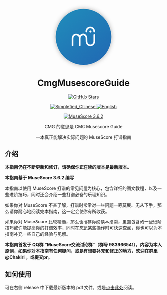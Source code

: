<p align="center">
    <a title="icon" target="_blank" href="https://nijinechakiri.github.io/CmgMusescoreGuide/">
        <img alt="icon" src="./img/musescore.png" style="border-radius: 50%; width: 180px; height: 180px; box-shadow: 0 0px 15px rgba(0, 0, 0, 0.3);">
    </a>
</p>




<h1 align="center">CmgMusescoreGuide</h1>

<p align="center">
    <a title="GitHub Stars" target="_blank" href="https://github.com/NijineChakiri/CmgMusescoreGuide/stargazers">
        <img alt="GitHub Stars" src="https://img.shields.io/github/stars/NijineChakiri/CmgMusescoreGuide?style=social&logo=github">
    </a> 
</p>
<p align="center">
    <a title="Simplefied_Chinese" target="_blank" href="https://nijinechakiri.github.io/CmgMusescoreGuide/CmgMusescoreGuide.html">
        <img alt="Simplefied_Chinese" src="https://img.shields.io/badge/%E7%AE%80%E4%BD%93%E4%B8%AD%E6%96%87-Simplified%20Chinese-blue">
    </a>
    <a title="English" href="">
        <img alt="English" src="https://img.shields.io/badge/%E8%8B%B1%E8%AF%AD-English-blue">
    </a>
</p>
<p align="center">
    <a title="MuseScore 3.6.2" target="_blank" href="https://www.musescore.org">
        <img alt="MuseScore 3.6.2" src="https://img.shields.io/badge/MuseScore-3.6.2-blue">
    </a>
</p>

<p align="center">CMG 的意思是 CMG Musescore Guide</p>

<p align="center">一本真正能解决实际问题的 MuseScore 打谱指南</p>

## 介绍

**本指南仍在不断更新和修订，请确保你正在读的版本是最新版本。**

**本指南基于 MuseScore 3.6.2 编写**

本指南以使用 MuseScore 打谱的常见问题为核心，包含详细的图文教程，以及一些进阶技巧，同时还会介绍一些打谱必备的乐理知识。

如果你对 MuseScore 不甚了解，打谱时常常对一些问题一筹莫展、无从下手，那么请你耐心地阅读完本指南，这一定会使你有所收获。

如果你对 MuseScore 比较精通，那么也推荐你阅读本指南，里面包含的一些进阶技巧或许能提高你的打谱效率，同时在忘记某些操作时可快速查阅，你也可以为本指南补充一些自己的经验与见解。

**本指南首发于 QQ群 “MuseScore交流讨论群”（群号 983966541），内容为本人原创，如果你对本指南有任何疑问，或是有想要补充和修正的地方，欢迎在群里 @Chakiri ，或提交pr。**

## 如何使用

可在右侧 release 中下载最新版本的 pdf 文件，或是<a href="https://nijinechakiri.github.io/CmgMusescoreGuide/CmgMusescoreGuide.html">点击此处</a>阅读。
